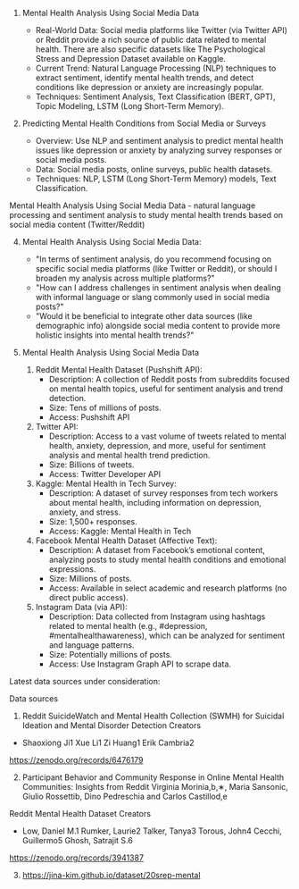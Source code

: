 

1. Mental Health Analysis Using Social Media Data
    * Real-World Data: Social media platforms like Twitter (via Twitter API) or Reddit provide a rich source of public data related to mental health. There are also specific datasets like The Psychological Stress and Depression Dataset available on Kaggle.
    * Current Trend: Natural Language Processing (NLP) techniques to extract sentiment, identify mental health trends, and detect conditions like depression or anxiety are increasingly popular.
    * Techniques: Sentiment Analysis, Text Classification (BERT, GPT), Topic Modeling, LSTM (Long Short-Term Memory).


5. Predicting Mental Health Conditions from Social Media or Surveys
    * Overview: Use NLP and sentiment analysis to predict mental health issues like depression or anxiety by analyzing survey responses or social media posts.
    * Data: Social media posts, online surveys, public health datasets.
    * Techniques: NLP, LSTM (Long Short-Term Memory) models, Text Classification.

Mental Health Analysis Using Social Media Data - natural language processing and sentiment analysis to study mental health trends based on social media content (Twitter/Reddit)

4. Mental Health Analysis Using Social Media Data:
    * "In terms of sentiment analysis, do you recommend focusing on specific social media platforms (like Twitter or Reddit), or should I broaden my analysis across multiple platforms?"
    * "How can I address challenges in sentiment analysis when dealing with informal language or slang commonly used in social media posts?"
    * "Would it be beneficial to integrate other data sources (like demographic info) alongside social media content to provide more holistic insights into mental health trends?"


4. Mental Health Analysis Using Social Media Data
    1. Reddit Mental Health Dataset (Pushshift API):
        * Description: A collection of Reddit posts from subreddits focused on mental health topics, useful for sentiment analysis and trend detection.
        * Size: Tens of millions of posts.
        * Access: Pushshift API
    2. Twitter API:
        * Description: Access to a vast volume of tweets related to mental health, anxiety, depression, and more, useful for sentiment analysis and mental health trend prediction.
        * Size: Billions of tweets.
        * Access: Twitter Developer API
    3. Kaggle: Mental Health in Tech Survey:
        * Description: A dataset of survey responses from tech workers about mental health, including information on depression, anxiety, and stress.
        * Size: 1,500+ responses.
        * Access: Kaggle: Mental Health in Tech
    4. Facebook Mental Health Dataset (Affective Text):
        * Description: A dataset from Facebook’s emotional content, analyzing posts to study mental health conditions and emotional expressions.
        * Size: Millions of posts.
        * Access: Available in select academic and research platforms (no direct public access).
    5. Instagram Data (via API):
        * Description: Data collected from Instagram using hashtags related to mental health (e.g., #depression, #mentalhealthawareness), which can be analyzed for sentiment and language patterns.
        * Size: Potentially millions of posts.
        * Access: Use Instagram Graph API to scrape data.

Latest data sources under consideration:

Data sources

1. Reddit SuicideWatch and Mental Health Collection (SWMH) for Suicidal Ideation and Mental Disorder Detection
Creators
* Shaoxiong Ji1 Xue Li1 Zi Huang1 Erik Cambria2

https://zenodo.org/records/6476179

2. Participant Behavior and Community Response in Online Mental Health Communities: Insights from Reddit Virginia Morinia,b,∗, Maria Sansonic, Giulio Rossettib, Dino Pedreschia and Carlos Castillod,e

Reddit Mental Health Dataset
Creators
* Low, Daniel M.1 Rumker, Laurie2 Talker, Tanya3 Torous, John4 Cecchi, Guillermo5 Ghosh, Satrajit S.6

https://zenodo.org/records/3941387

3. https://jina-kim.github.io/dataset/20srep-mental